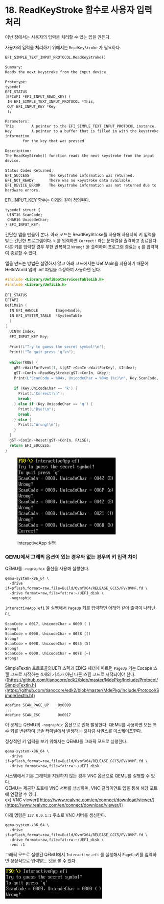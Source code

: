 # 18. ReadKeyStroke 함수로 사용자 입력 처리

이번 장에서는 사용자의 입력을 처리할 수 있는 앱을 만든다.

사용자의 입력을 처리하기 위해서는 `ReadKeyStroke` 가 필요하다.

```
EFI_SIMPLE_TEXT_INPUT_PROTOCOL.ReadKeyStroke()

Summary:
Reads the next keystroke from the input device.

Prototype:
typedef
EFI_STATUS
(EFIAPI *EFI_INPUT_READ_KEY) (
 IN EFI_SIMPLE_TEXT_INPUT_PROTOCOL *This,
 OUT EFI_INPUT_KEY *Key
 );

Parameters:
This 		A pointer to the EFI_SIMPLE_TEXT_INPUT_PROTOCOL instance.
Key 		A pointer to a buffer that is filled in with the keystroke information
		for the key that was pressed.

Description:
The ReadKeyStroke() function reads the next keystroke from the input device.

Status Codes Returned:
EFI_SUCCESS 		The keystroke information was returned.
EFI_NOT_READY 		There was no keystroke data available.
EFI_DEVICE_ERROR 	The keystroke information was not returned due to hardware errors.
```

EFI\_INPUT\_KEY 함수는 아래와 같이 정의된다.

```
typedef struct {
 UINT16 ScanCode;
 CHAR16 UnicodeChar;
} EFI_INPUT_KEY;
```

간단한 앱을 만들어 본다. 아래 코드는 ReadKeyStroke를 사용해 사용자의 키 입력을 받는 간단한 프로그램이다. `k` 를 입력하면 `Correct!` 라는 문자열을 출력하고 종료된다. 다른 키를 입력할 경우 무한 반복하고 `Wrong!` 을 출력하며 프로그램 종료는 `q` 를 입력하여 종료할 수 있다.

앱을 만드는 방법은 설명하지 않고 아래 코드에서는 UefiMain을 사용하기 때문에 HelloWorld 앱의 .inf 파일을 수정하여 사용하면 된다.

```c
#include <Library/UefiBootServicesTableLib.h>
#include <Library/UefiLib.h>

EFI_STATUS
EFIAPI
UefiMain (
  IN EFI_HANDLE        ImageHandle,
  IN EFI_SYSTEM_TABLE  *SystemTable
  )
{
  UINTN Index;
  EFI_INPUT_KEY Key;

  Print(L"Try to guess the secret symbol!\n");
  Print(L"To quit press 'q'\n");

  while(TRUE) {
    gBS->WaitForEvent(1, &(gST->ConIn->WaitForKey), &Index);
    gST->ConIn->ReadKeyStroke(gST->ConIn, &Key);
    Print(L"ScanCode = %04x, UnicodeChar = %04x (%c)\n", Key.ScanCode, Key.UnicodeChar, Key.UnicodeChar);

    if (Key.UnicodeChar == 'k') {
      Print(L"Correct!\n");
      break;
    } else if (Key.UnicodeChar == 'q') {
      Print(L"Bye!\n");
      break;
    } else {
      Print(L"Wrong!\n");
    }
  }
  gST->ConIn->Reset(gST->ConIn, FALSE);
  return EFI_SUCCESS;
}
```

<figure><img src=".gitbook/assets/image (9).png" alt=""><figcaption><p>InteractiveApp 실행</p></figcaption></figure>

### QEMU에서 그래픽 옵션이 있는 경우와 없는 경우의 키 입력 차이

QEMU를 `-nographic` 옵션을 사용해 실행한다.

```
qemu-system-x86_64 \
  -drive if=pflash,format=raw,file=Build/OvmfX64/RELEASE_GCC5/FV/OVMF.fd \
  -drive format=raw,file=fat:rw:~/UEFI_disk \
  -nographic
```

`InteractiveApp.efi` 을 실행해서 `PageUp` 키를 입력하면 아래와 같이 출력이 나타난다.

```
ScanCode = 0017, UnicodeChar = 0000 ( )
Wrong!
ScanCode = 0000, UnicodeChar = 005B ([)
Wrong!
ScanCode = 0000, UnicodeChar = 0035 (5)
Wrong!
ScanCode = 0000, UnicodeChar = 007E (~)
Wrong!
```

SimpleTextIn 프로토콜의UEFI 스펙과 EDK2 헤더에 따르면 `PageUp` 키는 Escape 스캔 코드로 시작하는 4개의 기호가 아닌 다른 스캔 코드로 시작되어야 한다.\
([https://github.com/tianocore/edk2/blob/master/MdePkg/Include/Protocol/SimpleTextIn.h](https://github.com/tianocore/edk2/blob/master/MdePkg/Include/Protocol/SimpleTextIn.h))

```
#define SCAN_PAGE_UP    0x0009
...
#define SCAN_ESC        0x0017
```

이 문제는 QEMU의 `-nographic` 옵션으로 인해 발생한다. QEMU를 사용하면 모든 특수 키를 변환하여 콘솔 터미널에서 발생하는 것처럼  시퀀스를 이스케이프한다.

정상적인 키 입력을 보기 위해서는 QEMU를 그래픽 모드로 실행한다.

```
qemu-system-x86_64 \
  -drive if=pflash,format=raw,file=Build/OvmfX64/RELEASE_GCC5/FV/OVMF.fd \
  -drive format=raw,file=fat:rw:~/UEFI_disk
```

시스템에서 기본 그래픽을 지원하지 않는 경우 VNC 옵션으로 QEMU를 실행할 수 있다.\
QEMU는 제공한 포트에 VNC 서버를 생성하며, VNC 클라이언트 앱을 통해 해당 포트에 연결할 수 있다.\
ex) VNC viewer([https://www.realvnc.com/en/connect/download/viewer/](https://www.realvnc.com/en/connect/download/viewer/))

아래 명령은 `127.0.0.1:1` 주소로 VNC 서버를 생성한다.

```
qemu-system-x86_64 \
  -drive if=pflash,format=raw,file=Build/OvmfX64/RELEASE_GCC5/FV/OVMF.fd \
  -drive format=raw,file=fat:rw:~/UEFI_disk \
  -vnc :1
```

그래픽 모드로 실행된 QEMU에서 `Interactive.efi` 를 실행해서 `PageUp`키를 입력하면 정상적으로 입력받는 것을 볼 수 있다.

![](<.gitbook/assets/image (8).png>)
